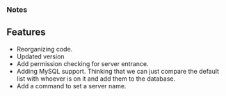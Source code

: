 ### Notes
## Features
- Reorganizing code.
- Updated version
- Add permission checking for server entrance.
- Adding MySQL support. Thinking that we can just compare the default list with whoever is on it
and add them to the database. 
- Add a command to set a server name.
